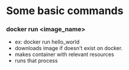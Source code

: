 # Some basic commands

### docker run <image_name>

- ex: docker run hello_world
- downloads image if doesn't exist on docker.
- makes container with relevant resources 
- runs that process 
